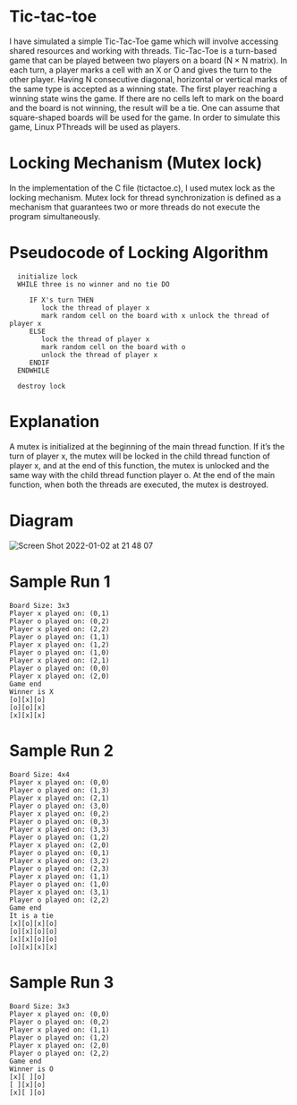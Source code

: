 # Tic-tac-toe #


I have simulated a simple Tic-Tac-Toe game which will involve accessing shared resources and working with threads. Tic-Tac-Toe is a turn-based game that can be played between two players on a board (N × N matrix). In each turn, a player marks a cell with an X or O and gives the turn to the other player. Having N consecutive diagonal, horizontal or vertical marks of the same type is accepted as a winning state. The first player reaching a winning state wins the game. If there are no cells left to mark on the board and the board is not winning, the result will be a tie. One can assume that square-shaped boards will be used for the game. In order to simulate this game, Linux PThreads will be used as players. 


# Locking Mechanism (Mutex lock)

In the implementation of the C file (tictactoe.c), I used mutex lock as the locking mechanism. Mutex lock for thread synchronization is defined as a mechanism that guarantees two or more threads do not execute the program simultaneously.


# Pseudocode of Locking Algorithm

      initialize lock
      WHILE three is no winner and no tie DO

         IF X's turn THEN
            lock the thread of player x
            mark random cell on the board with x unlock the thread of player x
         ELSE
            lock the thread of player x
            mark random cell on the board with o 
            unlock the thread of player x
         ENDIF 
      ENDWHILE 

      destroy lock

# Explanation

A mutex is initialized at the beginning of the main thread function. If it’s the turn of player x, the mutex will be locked in the child thread function of player x, and at the end of this function, the mutex is unlocked and the same way with the child thread function player o. At the end of the main function, when both the threads are executed, the mutex is destroyed.

# Diagram

![Screen Shot 2022-01-02 at 21 48 07](https://user-images.githubusercontent.com/58208924/147886204-4d614a9a-f9f8-4341-87a5-43d7e7a76202.png)


   # Sample Run 1 # 

    Board Size: 3x3
    Player x played on: (0,1)
    Player o played on: (0,2)
    Player x played on: (2,2)
    Player o played on: (1,1)
    Player x played on: (1,2)
    Player o played on: (1,0)
    Player x played on: (2,1)
    Player o played on: (0,0)
    Player x played on: (2,0)
    Game end
    Winner is X
    [o][x][o]
    [o][o][x]
    [x][x][x]

   # Sample Run 2 #

    Board Size: 4x4
    Player x played on: (0,0)
    Player o played on: (1,3)
    Player x played on: (2,1)
    Player o played on: (3,0)
    Player x played on: (0,2)
    Player o played on: (0,3)
    Player x played on: (3,3)
    Player o played on: (1,2)
    Player x played on: (2,0)
    Player o played on: (0,1)
    Player x played on: (3,2)
    Player o played on: (2,3)
    Player x played on: (1,1)
    Player o played on: (1,0)
    Player x played on: (3,1)
    Player o played on: (2,2)
    Game end
    It is a tie
    [x][o][x][o]
    [o][x][o][o]
    [x][x][o][o]
    [o][x][x][x]

   # Sample Run 3 #

    Board Size: 3x3
    Player x played on: (0,0)
    Player o played on: (0,2)
    Player x played on: (1,1)
    Player o played on: (1,2)
    Player x played on: (2,0)
    Player o played on: (2,2)
    Game end
    Winner is O
    [x][ ][o]
    [ ][x][o]
    [x][ ][o]





